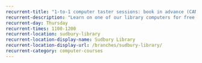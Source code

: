 ```yaml
---
recurrent-title: "1-to-1 computer taster sessions: book in advance (CANCELLED DUE TO CORONAVIRUS SITUATION)"
recurrent-description: "Learn on one of our library computers for free, or learn on your own iPad, Android tablet or laptop for £2."
recurrent-day: Thursday
recurrent-times: 1100-1200
recurrent-location: sudbury-library
recurrent-location-display-name: Sudbury Library
recurrent-location-display-url: /branches/sudbury-library/
recurrent-category: computer-courses
---
```

